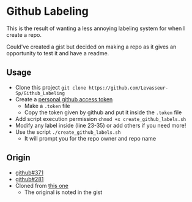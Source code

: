 # Github Labeling

This is the result of wanting a less annoying labeling system for when I create a repo.

Could've created a gist but decided on making a repo as it gives an opportunity to test it and have a readme.

## Usage
- Clone this project `git clone https://github.com/Levasseur-Sp/Github_Labeling`
- Create a [personal github access token](https://help.github.com/articles/creating-an-access-token-for-command-line-use/)
  - Make a `.token` file
  - Copy the token given by github and put it inside the `.token` file
- Add script execution permission `chmod +x create_github_labels.sh`
- Modify any label inside (line 23-35) or add others if you need more!
- Use the script `./create_github_labels.sh`
  - It will prompt you for the repo owner and repo name
## Origin
- [github#371](https://github.com/isaacs/github/issues/371)
- [github#281](https://github.com/isaacs/github/issues/281)
- Cloned from [this one](https://gist.github.com/Chompas/fb158eb01204d03f783d)
  - The original is noted in the gist
